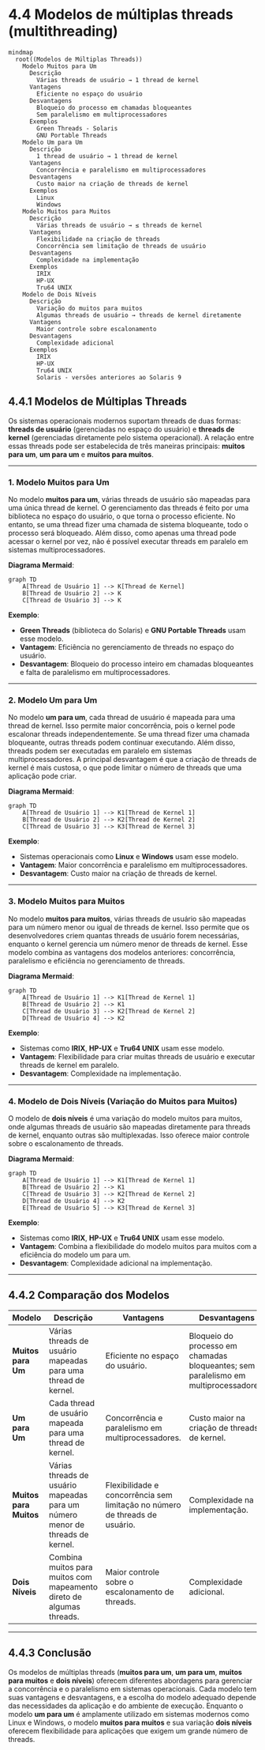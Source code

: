 # 4.4 Modelos de múltiplas threads (multithreading)

```mermaid
mindmap
  root((Modelos de Múltiplas Threads))
    Modelo Muitos para Um
      Descrição
        Várias threads de usuário → 1 thread de kernel
      Vantagens
        Eficiente no espaço do usuário
      Desvantagens
        Bloqueio do processo em chamadas bloqueantes
        Sem paralelismo em multiprocessadores
      Exemplos
        Green Threads - Solaris
        GNU Portable Threads
    Modelo Um para Um
      Descrição 
        1 thread de usuário → 1 thread de kernel
      Vantagens
        Concorrência e paralelismo em multiprocessadores
      Desvantagens
        Custo maior na criação de threads de kernel
      Exemplos
        Linux
        Windows
    Modelo Muitos para Muitos
      Descrição
        Várias threads de usuário → ≤ threads de kernel
      Vantagens
        Flexibilidade na criação de threads
        Concorrência sem limitação de threads de usuário
      Desvantagens
        Complexidade na implementação
      Exemplos
        IRIX
        HP-UX
        Tru64 UNIX
    Modelo de Dois Níveis
      Descrição
        Variação do muitos para muitos
        Algumas threads de usuário → threads de kernel diretamente
      Vantagens
        Maior controle sobre escalonamento
      Desvantagens
        Complexidade adicional
      Exemplos
        IRIX
        HP-UX
        Tru64 UNIX
        Solaris - versões anteriores ao Solaris 9
```



## 4.4.1 Modelos de Múltiplas Threads

Os sistemas operacionais modernos suportam threads de duas formas: **threads de usuário** (gerenciadas no espaço do usuário) e **threads de kernel** (gerenciadas diretamente pelo sistema operacional). A relação entre essas threads pode ser estabelecida de três maneiras principais: **muitos para um**, **um para um** e **muitos para muitos**.

---

### 1. **Modelo Muitos para Um**
No modelo **muitos para um**, várias threads de usuário são mapeadas para uma única thread de kernel. O gerenciamento das threads é feito por uma biblioteca no espaço do usuário, o que torna o processo eficiente. No entanto, se uma thread fizer uma chamada de sistema bloqueante, todo o processo será bloqueado. Além disso, como apenas uma thread pode acessar o kernel por vez, não é possível executar threads em paralelo em sistemas multiprocessadores.

**Diagrama Mermaid**:
```mermaid
graph TD
    A[Thread de Usuário 1] --> K[Thread de Kernel]
    B[Thread de Usuário 2] --> K
    C[Thread de Usuário 3] --> K
```

**Exemplo**:
- **Green Threads** (biblioteca do Solaris) e **GNU Portable Threads** usam esse modelo.
- **Vantagem**: Eficiência no gerenciamento de threads no espaço do usuário.
- **Desvantagem**: Bloqueio do processo inteiro em chamadas bloqueantes e falta de paralelismo em multiprocessadores.

---

### 2. **Modelo Um para Um**
No modelo **um para um**, cada thread de usuário é mapeada para uma thread de kernel. Isso permite maior concorrência, pois o kernel pode escalonar threads independentemente. Se uma thread fizer uma chamada bloqueante, outras threads podem continuar executando. Além disso, threads podem ser executadas em paralelo em sistemas multiprocessadores. A principal desvantagem é que a criação de threads de kernel é mais custosa, o que pode limitar o número de threads que uma aplicação pode criar.

**Diagrama Mermaid**:
```mermaid
graph TD
    A[Thread de Usuário 1] --> K1[Thread de Kernel 1]
    B[Thread de Usuário 2] --> K2[Thread de Kernel 2]
    C[Thread de Usuário 3] --> K3[Thread de Kernel 3]
```

**Exemplo**:
- Sistemas operacionais como **Linux** e **Windows** usam esse modelo.
- **Vantagem**: Maior concorrência e paralelismo em multiprocessadores.
- **Desvantagem**: Custo maior na criação de threads de kernel.

---

### 3. **Modelo Muitos para Muitos**
No modelo **muitos para muitos**, várias threads de usuário são mapeadas para um número menor ou igual de threads de kernel. Isso permite que os desenvolvedores criem quantas threads de usuário forem necessárias, enquanto o kernel gerencia um número menor de threads de kernel. Esse modelo combina as vantagens dos modelos anteriores: concorrência, paralelismo e eficiência no gerenciamento de threads.

**Diagrama Mermaid**:
```mermaid
graph TD
    A[Thread de Usuário 1] --> K1[Thread de Kernel 1]
    B[Thread de Usuário 2] --> K1
    C[Thread de Usuário 3] --> K2[Thread de Kernel 2]
    D[Thread de Usuário 4] --> K2
```

**Exemplo**:
- Sistemas como **IRIX**, **HP-UX** e **Tru64 UNIX** usam esse modelo.
- **Vantagem**: Flexibilidade para criar muitas threads de usuário e executar threads de kernel em paralelo.
- **Desvantagem**: Complexidade na implementação.

---

### 4. **Modelo de Dois Níveis (Variação do Muitos para Muitos)**
O modelo de **dois níveis** é uma variação do modelo muitos para muitos, onde algumas threads de usuário são mapeadas diretamente para threads de kernel, enquanto outras são multiplexadas. Isso oferece maior controle sobre o escalonamento de threads.

**Diagrama Mermaid**:
```mermaid
graph TD
    A[Thread de Usuário 1] --> K1[Thread de Kernel 1]
    B[Thread de Usuário 2] --> K1
    C[Thread de Usuário 3] --> K2[Thread de Kernel 2]
    D[Thread de Usuário 4] --> K2
    E[Thread de Usuário 5] --> K3[Thread de Kernel 3]
```

**Exemplo**:
- Sistemas como **IRIX**, **HP-UX** e **Tru64 UNIX** usam esse modelo.
- **Vantagem**: Combina a flexibilidade do modelo muitos para muitos com a eficiência do modelo um para um.
- **Desvantagem**: Complexidade adicional na implementação.

---

## 4.4.2 Comparação dos Modelos

| **Modelo**          | **Descrição**                                                                 | **Vantagens**                                                                 | **Desvantagens**                                                                 |
|----------------------|-------------------------------------------------------------------------------|-------------------------------------------------------------------------------|----------------------------------------------------------------------------------|
| **Muitos para Um**   | Várias threads de usuário mapeadas para uma thread de kernel.                 | Eficiente no espaço do usuário.                                               | Bloqueio do processo em chamadas bloqueantes; sem paralelismo em multiprocessadores. |
| **Um para Um**       | Cada thread de usuário mapeada para uma thread de kernel.                     | Concorrência e paralelismo em multiprocessadores.                             | Custo maior na criação de threads de kernel.                                      |
| **Muitos para Muitos** | Várias threads de usuário mapeadas para um número menor de threads de kernel. | Flexibilidade e concorrência sem limitação no número de threads de usuário.   | Complexidade na implementação.                                                   |
| **Dois Níveis**      | Combina muitos para muitos com mapeamento direto de algumas threads.          | Maior controle sobre o escalonamento de threads.                              | Complexidade adicional.                                                          |

---

## 4.4.3 Conclusão

Os modelos de múltiplas threads (**muitos para um**, **um para um**, **muitos para muitos** e **dois níveis**) oferecem diferentes abordagens para gerenciar a concorrência e o paralelismo em sistemas operacionais. Cada modelo tem suas vantagens e desvantagens, e a escolha do modelo adequado depende das necessidades da aplicação e do ambiente de execução. Enquanto o modelo **um para um** é amplamente utilizado em sistemas modernos como Linux e Windows, o modelo **muitos para muitos** e sua variação **dois níveis** oferecem flexibilidade para aplicações que exigem um grande número de threads.